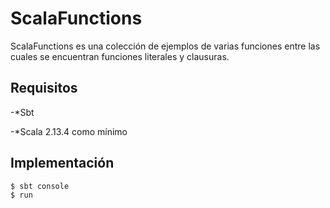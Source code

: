 # ScalaFunctions

ScalaFunctions es una colección de ejemplos de varias funciones entre las cuales se encuentran funciones literales y clausuras. 

## Requisitos

-*Sbt

-*Scala 2.13.4 como mínimo

## Implementación
```
$ sbt console
$ run
```

